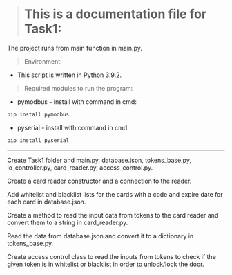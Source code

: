 > # This is a documentation file for Task1:

The project runs from main function in main.py.

> Environment:

* This script is written in Python 3.9.2.

> Required modules to run the program:

* pymodbus - install with command in cmd:
```py
pip install pymodbus
```

* pyserial - install with command in cmd:
```py
pip install pyserial
```

---
Create Task1 folder and main.py, database.json, tokens_base.py, io_controller.py, card_reader.py, access_control.py.

Create a card reader constructor and a connection to the reader.

Add whitelist and blacklist lists for the cards with a code and expire date for each card in database.json.

Create a method to read the input data from tokens to the card reader and convert them to a string in card_reader.py.

Read the data from database.json and convert it to a dictionary in tokens_base.py.

Create access control class to read the inputs from tokens to check if the given token is in whitelist or blacklist in order to unlock/lock the door.
